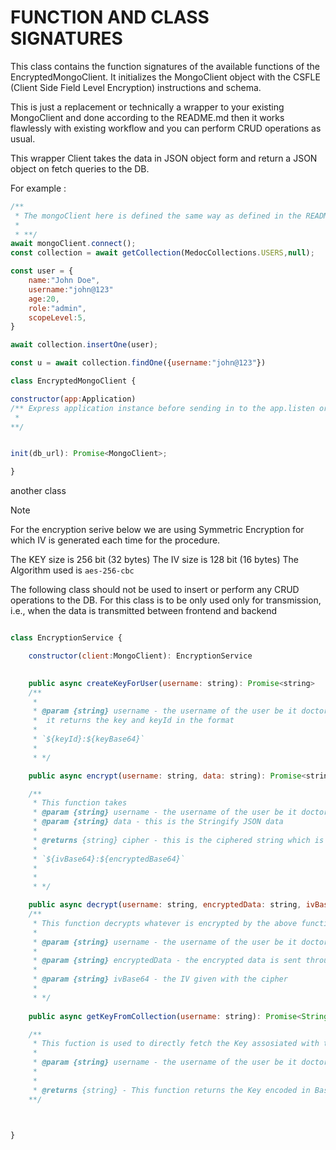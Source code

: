 # FUNCTION AND CLASS SIGNATURES

This class contains the function signatures of the available functions of the EncryptedMongoClient.
It initializes the MongoClient object with the CSFLE (Client Side Field Level Encryption)
instructions and schema.

This is just a replacement or technically a wrapper to your existing MongoClient and done according to the README.md
then it works flawlessly with existing workflow and you can perform CRUD operations as usual.

This wrapper Client takes the data in JSON object form and return a JSON object on fetch queries to the DB.

For example :

```javascript
/**
 * The mongoClient here is defined the same way as defined in the README.md
 * 
 * **/
await mongoClient.connect();
const collection = await getCollection(MedocCollections.USERS,null);

const user = {
    name:"John Doe",
    username:"john@123"
    age:20,
    role:"admin",
    scopeLevel:5,
}

await collection.insertOne(user);

const u = await collection.findOne({username:"john@123"})

```

```javascript
class EncryptedMongoClient {

constructor(app:Application) 
/** Express application instance before sending in to the app.listen or server.listen 
 * 
**/


init(db_url): Promise<MongoClient>;

}
```

another class

>[!NOTE]
> For the encryption serive below we are using Symmetric Encryption for which IV is generated each time for the procedure.
>
> The KEY size is 256 bit (32 bytes)
> The IV size is 128 bit (16 bytes)
> The Algorithm used is `aes-256-cbc`
>

The following class should not be used to insert or perform any CRUD operations to the DB.
For this class is to be only used only for transmission, i.e., when the data is transmitted between frontend and backend

```javascript

class EncryptionService {

    constructor(client:MongoClient): EncryptionService
    

    public async createKeyForUser(username: string): Promise<string> 
    /**
     * 
     * @param {string} username - the username of the user be it doctor, patient, nurse, paramedic
     *  it returns the key and keyId in the format
     * 
     * `${keyId}:${keyBase64}` 
     * 
     * */

    public async encrypt(username: string, data: string): Promise<string> 

    /**
     * This function takes 
     * @param {string} username - the username of the user be it doctor, patient, nurse, paramedic
     * @param {string} data - this is the Stringify JSON data
     * 
     * @returns {string} cipher - this is the ciphered string which is formatted as follows 
     * 
     * `${ivBase64}:${encryptedBase64}`
     * 
     * 
     * */

    public async decrypt(username: string, encryptedData: string, ivBase64: string): Promise<string> 
    /**
     * This function decrypts whatever is encrypted by the above function or it's equivalent
     * 
     * @param {string} username - the username of the user be it doctor, patient, nurse, paramedic
     * 
     * @param {string} encryptedData - the encrypted data is sent through in Base64 format
     * 
     * @param {string} ivBase64 - the IV given with the cipher 
     * 
     * */
    
    public async getKeyFromCollection(username: string): Promise<String> 

    /**
     * This fuction is used to directly fetch the Key assosiated with the username from the KMS and is not recommended to be used 
     * 
     * @param {string} username - the username of the user be it doctor, patient, nurse, paramedic
     * 
     * 
     * @returns {string} - This function returns the Key encoded in Base64 format string.
    **/



}

```
